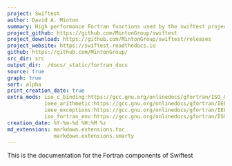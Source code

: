 ```yaml
---
project: Swiftest
author: David A. Minton
summary: High performance Fortran functions used by the swiftest project via ISO_C_BINDING interfaces and Cython.
project_github: https://github.com/MintonGroup/swiftest
project_download: https://github.com/MintonGroup/swiftest/releases
project_website: https://swiftest.readthedocs.io
github: https://github.com/MintonGroup/
src_dir: src
output_dir: ./docs/_static/fortran_docs
source: true
graph: true
sort: alpha
print_creation_date: true
extra_mods: iso_c_binding:https://gcc.gnu.org/onlinedocs/gfortran/ISO_005fC_005fBINDING.html
            ieee_arithmetic:https://gcc.gnu.org/onlinedocs/gfortran/IEEE-modules.html
            ieee_exceptions:https://gcc.gnu.org/onlinedocs/gfortran/IEEE-modules.html
            iso_fortran_env:https://gcc.gnu.org/onlinedocs/gfortran/ISO_005fFORTRAN_005fENV.html
creation_date: %Y-%m-%d %H:%M %z
md_extensions: markdown.extensions.toc
               markdown.extensions.smarty
---
```


This is the documentation for the Fortran components of Swiftest
